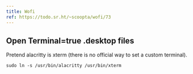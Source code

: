 ```yaml
---
title: Wofi
ref: https://todo.sr.ht/~scoopta/wofi/73
---
```


## Open Terminal=true .desktop files

Pretend alacritty is xterm (there is no official way to set a custom terminal).

```shell
sudo ln -s /usr/bin/alacritty /usr/bin/xterm
```

